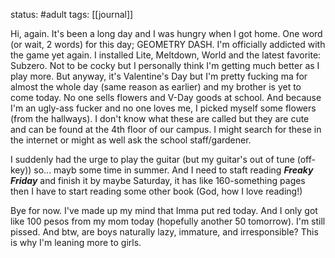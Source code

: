 status: #adult 
tags: [[journal]]

Hi, again. It's been a long day and I was hungry when I got home. One word (or wait, 2 words) for this day; GEOMETRY DASH. I'm officially addicted with the game yet again. I installed Lite, Meltdown, World and the latest favorite: Subzero. Not to be cocky but I personally think I'm getting much better as I play more. But anyway, it's Valentine's Day but I'm pretty fucking ma for almost the whole day (same reason as earlier) and my brother is yet to come today. No one sells flowers and V-Day goods at school. And because I'm an ugly-ass fucker and no one loves me, I picked myself some flowers (from the hallways). I don't know what these are called but they are cute and can be found at the 4th floor of our campus. I might search for these in the internet or might as well ask the school staff/gardener. 

I suddenly had the urge to play the guitar (but my guitar's out of tune (off-key)) so... mayb some time in summer. And I need to staft reading ***Freaky Friday*** and finish it by maybe Saturday, it has like 160-something pages then I have to start reading some other book (God, how I love reading!)

Bye for now. I've made up my mind that Imma put red today. And I only got like 100 pesos from my mom today (hopefully another 50 tomorrow). I'm still pissed. And btw, are boys naturally lazy, immature, and irresponsible? This is why I'm leaning more to girls. 